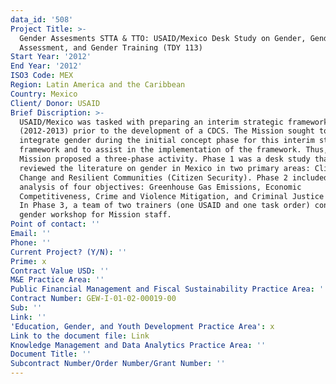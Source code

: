 ```yaml
---
data_id: '508'
Project Title: >-
  Gender Assesments STTA & TTO: USAID/Mexico Desk Study on Gender, Gender
  Assessment, and Gender Training (TDY 113)
Start Year: '2012'
End Year: '2012'
ISO3 Code: MEX
Region: Latin America and the Caribbean
Country: Mexico
Client/ Donor: USAID
Brief Discription: >-
  USAID/Mexico was tasked with preparing an interim strategic framework
  (2012-2013) prior to the development of a CDCS. The Mission sought to
  integrate gender during the initial concept phase for this interim strategic
  framework and to assist in the implementation of the framework. Thus, the
  Mission proposed a three-phase activity. Phase 1 was a desk study that
  reviewed the literature on gender in Mexico in two primary areas: Climate
  Change and Resilient Communities (Citizen Security). Phase 2 included a gender
  analysis of four objectives: Greenhouse Gas Emissions, Economic
  Competitiveness, Crime and Violence Mitigation, and Criminal Justice Reforms.
  In Phase 3, a team of two trainers (one USAID and one task order) conducted a
  gender workshop for Mission staff.
Point of contact: ''
Email: ''
Phone: ''
Current Project? (Y/N): ''
Prime: x
Contract Value USD: ''
M&E Practice Area: ''
Public Financial Management and Fiscal Sustainability Practice Area: ''
Contract Number: GEW-I-01-02-00019-00
Sub: ''
Link: ''
'Education, Gender, and Youth Development Practice Area': x
Link to the document file: Link
Knowledge Management and Data Analytics Practice Area: ''
Document Title: ''
Subcontract Number/Order Number/Grant Number: ''
---
```

